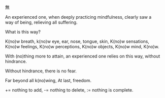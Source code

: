 無

An experienced one, 
when deeply practicing mindfulness,
clearly saw a way of being,
relieving all suffering.

What is this way?

K(no)w breath,
k(no)w eye, ear, nose, tongue, skin,
K(no)w sensations,
K(no)w feelings,
K(no)w perceptions,
K(no)w objects,
K(no)w mind,
K(no)w.

With (no)thing more to attain, 
an experienced one relies on this way,
without hindrance. 

Without hindrance, 
there is no fear. 

Far beyond all k(no)wing, 
At last, freedom.

+= nothing to add, 
-= nothing to delete, 
:= nothing is complete.
